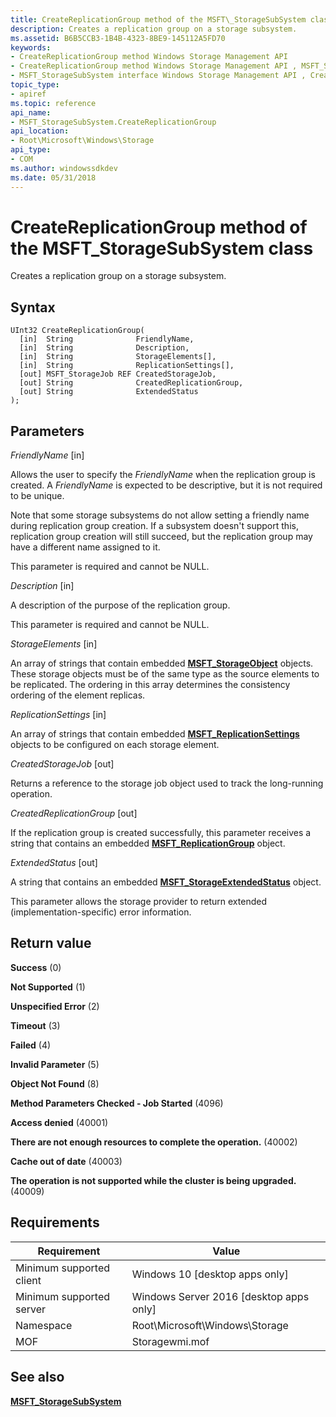 ```yaml
---
title: CreateReplicationGroup method of the MSFT\_StorageSubSystem class
description: Creates a replication group on a storage subsystem.
ms.assetid: B6B5CCB3-1B4B-4323-8BE9-145112A5FD70
keywords:
- CreateReplicationGroup method Windows Storage Management API
- CreateReplicationGroup method Windows Storage Management API , MSFT_StorageSubSystem interface
- MSFT_StorageSubSystem interface Windows Storage Management API , CreateReplicationGroup method
topic_type:
- apiref
ms.topic: reference
api_name:
- MSFT_StorageSubSystem.CreateReplicationGroup
api_location:
- Root\Microsoft\Windows\Storage
api_type:
- COM
ms.author: windowssdkdev
ms.date: 05/31/2018
---
```


# CreateReplicationGroup method of the MSFT\_StorageSubSystem class

Creates a replication group on a storage subsystem.

## Syntax


```mof
UInt32 CreateReplicationGroup(
  [in]  String              FriendlyName,
  [in]  String              Description,
  [in]  String              StorageElements[],
  [in]  String              ReplicationSettings[],
  [out] MSFT_StorageJob REF CreatedStorageJob,
  [out] String              CreatedReplicationGroup,
  [out] String              ExtendedStatus
);
```



## Parameters

 

*FriendlyName* \[in\]
 

Allows the user to specify the *FriendlyName* when the replication group is created. A *FriendlyName* is expected to be descriptive, but it is not required to be unique.

Note that some storage subsystems do not allow setting a friendly name during replication group creation. If a subsystem doesn't support this, replication group creation will still succeed, but the replication group may have a different name assigned to it.

This parameter is required and cannot be NULL.

 

*Description* \[in\]
 

A description of the purpose of the replication group.

This parameter is required and cannot be NULL.

 

*StorageElements* \[in\]
 

An array of strings that contain embedded [**MSFT\_StorageObject**](msft-storageobject.md) objects. These storage objects must be of the same type as the source elements to be replicated. The ordering in this array determines the consistency ordering of the element replicas.

 

*ReplicationSettings* \[in\]
 

An array of strings that contain embedded [**MSFT\_ReplicationSettings**](msft-replicationsettings.md) objects to be configured on each storage element.

 

*CreatedStorageJob* \[out\]
 

Returns a reference to the storage job object used to track the long-running operation.

 

*CreatedReplicationGroup* \[out\]
 

If the replication group is created successfully, this parameter receives a string that contains an embedded [**MSFT\_ReplicationGroup**](msft-replicationgroup.md) object.

 

*ExtendedStatus* \[out\]
 

A string that contains an embedded [**MSFT\_StorageExtendedStatus**](msft-storageextendedstatus.md) object.

This parameter allows the storage provider to return extended (implementation-specific) error information.

 

## Return value

 

**Success** (0)
 

**Not Supported** (1)
 

**Unspecified Error** (2)
 

**Timeout** (3)
 

**Failed** (4)
 

**Invalid Parameter** (5)
 

**Object Not Found** (8)
 

**Method Parameters Checked - Job Started** (4096)
 

**Access denied** (40001)
 

**There are not enough resources to complete the operation.** (40002)
 

**Cache out of date** (40003)
 

**The operation is not supported while the cluster is being upgraded.** (40009)
 

## Requirements



| Requirement | Value |
|-------------------------------------|-------------------------------------------------------------------------------------------|
| Minimum supported client | Windows 10 \[desktop apps only\]                                               |
| Minimum supported server | Windows Server 2016 \[desktop apps only\]                                      |
| Namespace                | Root\\Microsoft\\Windows\\Storage                                              |
| MOF                      |  Storagewmi.mof  |



## See also

 

[**MSFT\_StorageSubSystem**](msft-storagesubsystem.md)
 

 

 






